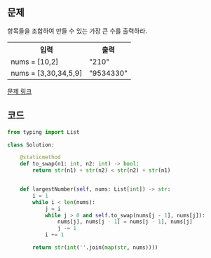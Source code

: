 ## 문제

항목들을 조합하여 만들 수 있는 가장 큰 수를 출력하라. 

 <table>
	<th>입력</th>
	<th>출력</th>
	<tr><!-- 첫번째 줄 시작 -->
	    <td>nums = [10,2]</td>
	    <td>"210"</td>
	</tr><!-- 첫번째 줄 끝 -->
	<tr><!-- 두번째 줄 시작 -->
	    <td>nums = [3,30,34,5,9]</td>
	    <td>"9534330"</td>
	</tr><!-- 두번째 줄 끝 -->
    </table>

<a href="https://leetcode.com/problems/largest-number/" target="_blank">문제 링크</a>

## 코드

```python
from typing import List

class Solution:

    @staticmethod
    def to_swap(n1: int, n2: int) -> bool:
        return str(n1) + str(n2) < str(n2) + str(n1)


    def largestNumber(self, nums: List[int]) -> str:
        i = 1
        while i < len(nums):
            j = i
            while j > 0 and self.to_swap(nums[j - 1], nums[j]):
                nums[j], nums[j - 1] = nums[j - 1], nums[j]
                j -= 1
            i += 1

        return str(int(''.join(map(str, nums))))
```

